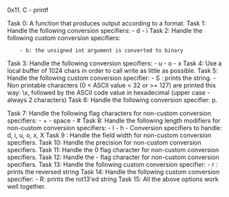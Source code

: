 0x11. C - printf

Task 0: A function that produces output according to a format.
Task 1: Handle the following conversion specifiers:
		- d
		- i
Task 2: Handle the following custom conversion specifiers:

		- b: the unsigned int argument is converted to binary
Task 3: Handle the following conversion specifiers:
		- u
		- o
		- x
Task 4: Use a local buffer of 1024 chars in order to call write as little as possible.
Task 5: Handle the following custom conversion specifier:
		- S : prints the string.
		- Non printable characters (0 < ASCII value < 32 or >= 127) are printed this way: \x, followed by the ASCII code value in hexadecimal (upper case - always 2 characters)
Task 6: Handle the following conversion specifier: p.

Task 7: Handle the following flag characters for non-custom conversion specifiers:
		- +
		- space
		- #
Task 8: Handle the following length modifiers for non-custom conversion specifiers:
		- l
		- h
		- Conversion specifiers to handle: d, i, u, o, x, X
Task 9 : Handle the field width for non-custom conversion specifiers.
Task 10: Handle the precision for non-custom conversion specifiers.
Task 11: Handle the 0 flag character for non-custom conversion specifiers.
Task 12: Handle the - flag character for non-custom conversion specifiers.
Task 13: Handle the following custom conversion specifier:
		- r : prints the reversed string
Task 14: Handle the following custom conversion specifier:
		- R: prints the rot13'ed string
Task 15: All the above options work well together.
